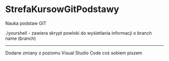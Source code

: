 # StrefaKursowGitPodstawy
Nauka podstaw GIT

./yourshell - zawiera skrypt powloki do wyśietlania informacji o branch name (branch)

---
Dodane zmiany z poziomu Visual Studio Code
coś sobiem piszem 
